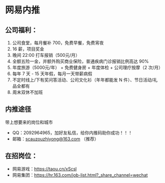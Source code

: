 # 网易内推  

## 公司福利：

1. 公司食堂，每月餐补 700，免费早餐，免费宵夜
2. 16 薪，项目奖金
3. 晚间 22:00 打车报销（500元/月）
4. 全额五险一金，并额外购买商业保险，普通疾病门诊报销比例高达 90%
5. 年度旅游（5000元/年） + 免费健身房 + 年度体检 + 公司理疗按摩（2 次/月）
6. 每年 7 天 - 15 天年假，每月一天带薪病假
7. 不定时线上/下有奖问答活动、公司文化衫（年年都能发 N 件）、节日活动/礼品全都有
8. 周末双休不加班

## 内推途径
带上想要来的岗位和城市

- QQ：2092964965，加好友私信，给你内推码助你成功！！！
- 邮箱：scauzouzhiyong@163.com （推荐）

## 在招岗位：

- 网易游戏：https://taou.cn/xScsl
- 网易集团：https://hr.163.com/job-list.html?_share_channel=wechat
